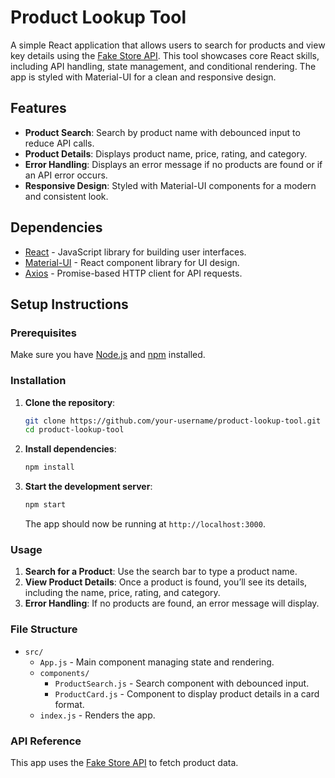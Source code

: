 
# Product Lookup Tool

A simple React application that allows users to search for products and view key details using the [Fake Store API](https://fakestoreapi.com/). This tool showcases core React skills, including API handling, state management, and conditional rendering. The app is styled with Material-UI for a clean and responsive design.

## Features
- **Product Search**: Search by product name with debounced input to reduce API calls.
- **Product Details**: Displays product name, price, rating, and category.
- **Error Handling**: Displays an error message if no products are found or if an API error occurs.
- **Responsive Design**: Styled with Material-UI components for a modern and consistent look.

## Dependencies
- [React](https://reactjs.org/) - JavaScript library for building user interfaces.
- [Material-UI](https://mui.com/) - React component library for UI design.
- [Axios](https://axios-http.com/) - Promise-based HTTP client for API requests.

## Setup Instructions

### Prerequisites
Make sure you have [Node.js](https://nodejs.org/) and [npm](https://www.npmjs.com/) installed.

### Installation
1. **Clone the repository**:
   ```bash
   git clone https://github.com/your-username/product-lookup-tool.git
   cd product-lookup-tool
   ```

2. **Install dependencies**:
   ```bash
   npm install
   ```

3. **Start the development server**:
   ```bash
   npm start
   ```
   The app should now be running at `http://localhost:3000`.

### Usage
1. **Search for a Product**: Use the search bar to type a product name.
2. **View Product Details**: Once a product is found, you’ll see its details, including the name, price, rating, and category.
3. **Error Handling**: If no products are found, an error message will display.

### File Structure
- `src/`
  - `App.js` - Main component managing state and rendering.
  - `components/`
    - `ProductSearch.js` - Search component with debounced input.
    - `ProductCard.js` - Component to display product details in a card format.
  - `index.js` - Renders the app.

### API Reference
This app uses the [Fake Store API](https://fakestoreapi.com/) to fetch product data.
